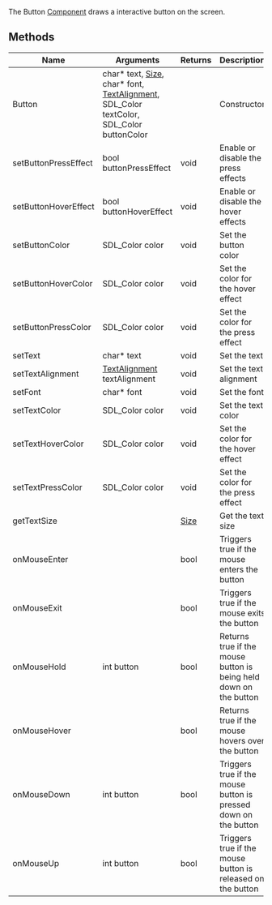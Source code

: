 The Button [Component](Component) draws a interactive button on the screen.

## Methods
| Name | Arguments | Returns | Description |
|-------|---|---|---|
| Button | char* text, [Size](Size), char* font, [TextAlignment](TextAlignment), SDL_Color textColor, SDL_Color buttonColor | | Constructor |
| setButtonPressEffect | bool buttonPressEffect | void | Enable or disable the press effects |
| setButtonHoverEffect | bool buttonHoverEffect | void | Enable or disable the hover effects |
| setButtonColor | SDL_Color color | void | Set the button color |
| setButtonHoverColor | SDL_Color color | void | Set the color for the hover effect |
| setButtonPressColor | SDL_Color color | void | Set the color for the press effect |
| setText | char* text | void | Set the text |
| setTextAlignment | [TextAlignment](TextAlignment) textAlignment | void | Set the text alignment |
| setFont | char* font | void | Set the font |
| setTextColor | SDL_Color color | void | Set the text color |
| setTextHoverColor | SDL_Color color | void | Set the color for the hover effect |
| setTextPressColor | SDL_Color color | void | Set the color for the press effect |
| getTextSize | | [Size](Size) | Get the text size |
| onMouseEnter | | bool | Triggers true if the mouse enters the button |
| onMouseExit | | bool | Triggers true if the mouse exits the button |
| onMouseHold | int button | bool | Returns true if the mouse button is being held down on the button |
| onMouseHover | | bool | Returns true if the mouse hovers over the button |
| onMouseDown | int button | bool | Triggers true if the mouse button is pressed down on the button |
| onMouseUp | int button | bool | Triggers true if the mouse button is released on the button |